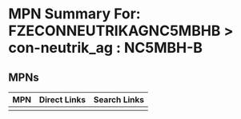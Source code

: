 



# MPN Summary For: FZECONNEUTRIKAGNC5MBHB > con-neutrik_ag : NC5MBH-B

## MPNs
  

|MPN|Direct Links|Search Links|
| :--- | :--- | :--- |
||||
